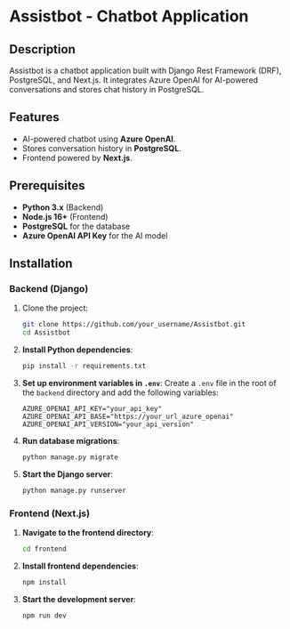 # Assistbot - Chatbot Application

## Description
Assistbot is a chatbot application built with Django Rest Framework (DRF), PostgreSQL, and Next.js. It integrates Azure OpenAI for AI-powered conversations and stores chat history in PostgreSQL.

## Features
- AI-powered chatbot using **Azure OpenAI**.
- Stores conversation history in **PostgreSQL**.
- Frontend powered by **Next.js**.

## Prerequisites
- **Python 3.x** (Backend)
- **Node.js 16+** (Frontend)
- **PostgreSQL** for the database
- **Azure OpenAI API Key** for the AI model

## Installation

### Backend (Django)

1. Clone the project:
   ```bash
   git clone https://github.com/your_username/Assistbot.git
   cd Assistbot
   ```

2. **Install Python dependencies**:
   ```bash
   pip install -r requirements.txt
   ```

3. **Set up environment variables in `.env`**:
   Create a `.env` file in the root of the `backend` directory and add the following variables:
   ```env
   AZURE_OPENAI_API_KEY="your_api_key"
   AZURE_OPENAI_API_BASE="https://your_url_azure_openai"
   AZURE_OPENAI_API_VERSION="your_api_version"
   ```

4. **Run database migrations**:
   ```bash
   python manage.py migrate
   ```

5. **Start the Django server**:
   ```bash
   python manage.py runserver
   ```

### Frontend (Next.js)

1. **Navigate to the frontend directory**:
   ```bash
   cd frontend
   ```

2. **Install frontend dependencies**:
   ```bash
   npm install
   ```

3. **Start the development server**:
   ```bash
   npm run dev
   ```

